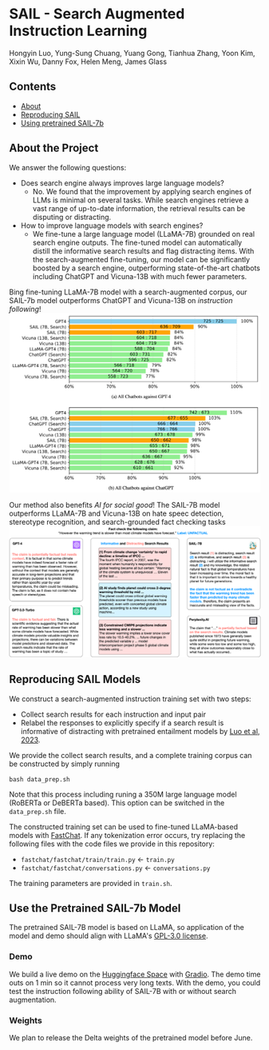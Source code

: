 # SAIL - Search Augmented Instruction Learning


Hongyin Luo, Yung-Sung Chuang, Yuang Gong, Tianhua Zhang, Yoon Kim, Xixin Wu, Danny Fox, Helen Meng, James Glass

## Contents

- [About](#about-the-project)
- [Reproducing SAIL](#reproducing-sail-models)
- [Using pretrained SAIL-7b](#use-the-pretrained-sail-7b-model)

## About the Project
We answer the following questions:
- Does search engine always improves large language models?
    - No. We found that the improvement by applying search engines of LLMs is minimal on several tasks. While search engines retrieve a vast range of up-to-date information, the retrieval results can be disputing or distracting.
- How to improve language models with search engines?
    - We fine-tune a large language model (LLaMA-7B) grounded on real search engine outputs. The fine-tuned model can automatically distill the informative search results and flag distracting items. With the search-augmented fine-tuning, our model can be significantly boosted by a search engine, outperforming state-of-the-art chatbots including ChatGPT and Vicuna-13B with much fewer parameters.

Bing fine-tuning LLaMA-7B model with a search-augmented corpus, our SAIL-7b model outperforms ChatGPT and Vicuna-13B on *instruction following*!
![Scoring against GPT4 and ChatGPT](images/inst-scores.png)

Our method also benefits *AI for social good*! The SAIL-7B model outperforms LLaMA-7B and Vicuna-13B on hate speec detection, stereotype recognition, and search-grounded fact checking tasks
![Fact checking example](images/example.png)

## Reproducing SAIL Models

We construct a search-augmented instruction training set with two steps:
- Collect search results for each instruction and input pair
- Relabel the responses to explicitly specify if a search result is informative of distracting with pretrained entailment models by [Luo et al, 2023](https://arxiv.org/abs/2303.05670).

We provide the collect search results, and a complete training corpus can be constructed by simply running
```
bash data_prep.sh
```
Note that this process including runing a 350M large language model (RoBERTa or DeBERTa based). This option can be switched in the `data_prep.sh` file.

The constructed training set can be used to fine-tuned LLaMA-based models with [FastChat](https://github.com/lm-sys/FastChat). If any tokenization error occurs, try replacing the following files with the code files we provide in this repository:
- `fastchat/fastchat/train/train.py` <- `train.py`
- `fastchat/fastchat/conversations.py` <- `conversations.py`

The training parameters are provided in `train.sh`.

## Use the Pretrained SAIL-7b Model

The pretrained SAIL-7B model is based on LLaMA, so application of the model and demo should align with LLaMA's [GPL-3.0 license](https://github.com/facebookresearch/llama/blob/main/LICENSE).

### Demo

We build a live demo on the [Huggingface Space](https://huggingface.co/spaces/luohy/SAIL-7B) with [Gradio](https://gradio.app/). The demo time outs on 1 min so it cannot process very long texts. With the demo, you could test the instruction following ability of SAIL-7B with or without search augmentation.

### Weights

We plan to release the Delta weights of the pretrained model before June.

